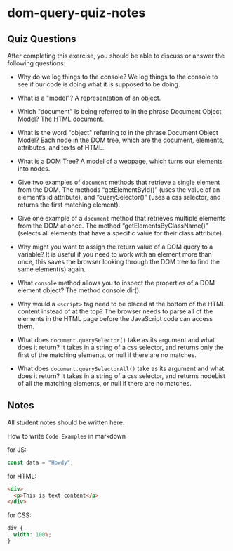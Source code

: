 # dom-query-quiz-notes

## Quiz Questions

After completing this exercise, you should be able to discuss or answer the following questions:

- Why do we log things to the console?
We log things to the console to see if our code is doing what it is supposed to be doing.

- What is a "model"?
A representation of an object.

- Which "document" is being referred to in the phrase Document Object Model?
The HTML document.

- What is the word "object" referring to in the phrase Document Object Model?
Each node in the DOM tree, which are the document, elements, attributes, and texts of HTML.

- What is a DOM Tree?
A model of a webpage, which turns our elements into nodes.

- Give two examples of `document` methods that retrieve a single element from the DOM.
The methods “getElementById()” (uses the value of an element’s id attribute), and “querySelector()” (uses a css selector, and returns the first matching element).

- Give one example of a `document` method that retrieves multiple elements from the DOM at once.
The method “getElementsByClassName()” (selects all elements that have a specific value for their class attribute).

- Why might you want to assign the return value of a DOM query to a variable?
It is useful if you need to work with an element more than once, this saves the browser looking through the DOM tree to find the same element(s) again.

- What `console` method allows you to inspect the properties of a DOM element object?
The method console.dir().

- Why would a `<script>` tag need to be placed at the bottom of the HTML content instead of at the top?
The browser needs to parse all of the elements in the HTML page before the JavaScript code can access them.

- What does `document.querySelector()` take as its argument and what does it return?
It takes in a string of a css selector, and returns only the first of the matching elements, or null if there are no matches.

- What does `document.querySelectorAll()` take as its argument and what does it return?
It takes in a string of a css selector, and returns nodeList of all the matching elements, or null if there are no matches.


## Notes

All student notes should be written here.


How to write `Code Examples` in markdown

for JS:

```javascript
const data = "Howdy";
```

for HTML:

```html
<div>
  <p>This is text content</p>
</div>
```

for CSS:

```css
div {
  width: 100%;
}
```
